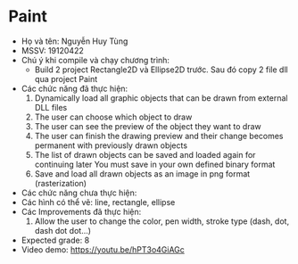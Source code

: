 # Paint
- Họ và tên: Nguyễn Huy Tùng
- MSSV: 19120422
- Chú ý khi compile và chạy chương trình:
	+ Build 2 project Rectangle2D và Ellipse2D trước. Sau đó copy 2 file dll qua project Paint
- Các chức năng đã thực hiện:
	1. Dynamically load all graphic objects that can be drawn from external DLL files
	2. The user can choose which object to draw
	3. The user can see the preview of the object they want to draw
	4. The user can finish the drawing preview and their change becomes permanent with previously drawn objects
	5. The list of drawn objects can be saved and loaded again for continuing later
    	You must save in your own defined binary format    
	6. Save and load all drawn objects as an image in png format (rasterization)
- Các chức năng chưa thực hiện:
- Các hình có thể vẽ: line, rectangle, ellipse
- Các Improvements đã thực hiện:
	1. Allow the user to change the color, pen width, stroke type (dash, dot, dash dot dot...)
- Expected grade: 8
- Video demo: https://youtu.be/hPT3o4GiAGc
